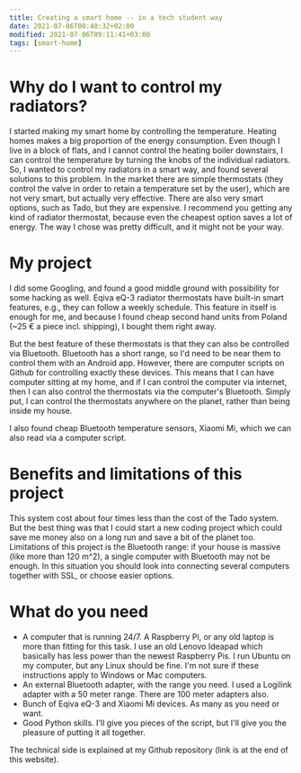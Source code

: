 ```yaml
---
title: Creating a smart home -- in a tech student way
date: 2021-07-06T00:40:32+02:00
modified: 2021-07-06T09:11:41+03:00
tags: [smart-home]
---
```


# Why do I want to control my radiators?
I started making my smart home by controlling the temperature. Heating homes makes a big proportion of the energy consumption. Even though I live in a block of flats, and I cannot control the heating boiler downstairs, I can control the temperature by turning the knobs of the individual radiators. So, I wanted to control my radiators in a smart way, and found several solutions to this problem. In the market there are simple thermostats (they control the valve in order to retain a temperature set by the user), which are not very smart, but actually very effective. There are also very smart options, such as Tado, but they are expensive. I recommend you getting any kind of radiator thermostat, because even the cheapest option saves a lot of energy. The way I chose was pretty difficult, and it might not be your way.

# My project
I did some Googling, and found a good middle ground with possibility for some hacking as well. Eqiva eQ-3 radiator thermostats have built-in smart features, e.g., they can follow a weekly schedule. This feature in itself is enough for me, and because I found cheap second hand units from Poland (~25 € a piece incl. shipping), I bought them right away.

But the best feature of these thermostats is that they can also be controlled via Bluetooth. Bluetooth has a short range, so I'd need to be near them to control them with an Android app. However, there are computer scripts on Github for controlling exactly these devices. This means that I can have computer sitting at my home, and if I can control the computer via internet, then I can also control the thermostats via the computer's Bluetooth. Simply put, I can control the thermostats anywhere on the planet, rather than being inside my house.

I also found cheap Bluetooth temperature sensors, Xiaomi Mi, which we can also read via a computer script.

# Benefits and limitations of this project

This system cost about four times less than the cost of the Tado system. But the best thing was that I could start a new coding project which could save me money also on a long run and save a bit of the planet too. Limitations of this project is the Bluetooth range: if your house is massive (like more than 120 m^2), a single computer with Bluetooth may not be enough. In this situation you should look into connecting several computers together with SSL, or choose easier options.

# What do you need

* A computer that is running 24/7. A Raspberry Pi, or any old laptop is more than fitting for this task. I use an old Lenovo Ideapad which basically has less power than the newest Raspberry Pis. I run Ubuntu on my computer, but any Linux should be fine. I'm not sure if these instructions apply to Windows or Mac computers.
* An external Bluetooth adapter, with the range you need. I used a Logilink adapter with a 50 meter range. There are 100 meter adapters also.
* Bunch of Eqiva eQ-3 and Xiaomi Mi devices. As many as you need or want.
* Good Python skills. I'll give you pieces of the script, but I'll give you the pleasure of putting it all together.

The technical side is explained at my Github repository (link is at the end of this website).
